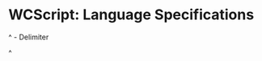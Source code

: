 # WCScript: Language Specifications

<TableIndex>

^ - Delimiter

<TableIndex>^
 <Settings>
 <Title>
 <Base Size>
 <Table format>

<TableIndex>^
 <Settings>
 <Section_Title>
 <Base_Size>
 <Table_Format>



WCScript has two table format styles: long format and short format.

Short format:

```WCScript
T1^
 OR,OB,OS,S1,S2,O%,OI
 Q1. Overall Liking
 Total ^TN^0
 T3B ^Q1_1(8-10)^
 T2B ^(9-10)^
 Like Extremely ^(10)^
 9 ^(9)^
 8 ^(8)^
 7 ^(7)^
 6 ^(6)^
 5 ^(5)^
 4 ^(4)^
 3 ^(3)^
 2 ^(2)^
 Dislike Extremely ^(1)^
```

**Long format example output:**

```WCScript
T1^
 OR,OB,OS,S1,S2,O%,OI
 Product
 Total ^TN^0
 ^ ^
 Q1. Overall Liking
 T3B ^Q1_1(8-10)^
 T2B ^(9-10)^
 Like Extremely ^(10)^
 9 ^(9)^
 8 ^(8)^
 7 ^(7)^
 6 ^(6)^
 5 ^(5)^
 4 ^(4)^
 3 ^(3)^
 2 ^(2)^
 Dislike Extremely ^(1)^
```

**Table Abstraction:**

```Text
 ^ ^
<TableIndex>^
 <Settings>
 <Section_Title>
 <Base_Size>
    "Total^TN^0"
    "Base: [BaseText] ^BaseVar(BaseScaleValue|BaseScaleRange)^
 ^ ^
 <QuestionNumber>. <QuestionTitle>
 <TableFormat: Full> ^<DataVar(FULLRANGE)>^
    <TableFormat::Full::ScaleMaxLabel> ^DataVar(ScaleMaxValue)^
    <TableFormat::Full::ScaleMaxLabelMin1> ^(ScaleMaxValue-1)^
    <TableFormat::Full::ScaleMaxLabelMin2> ^(ScaleMaxValue-2)^
    <TableFormat::Full::ScaleMaxLabelMin3> ^(ScaleMaxValue-3)^
        ...
    <TableFormat: ScaleMinLabel> ^(ScaleMinValue)^
 <TableFormat: Mean> ^<(ScaleValueLow-ScaleValueHigh)>^SM
 <TableFormat: Top3Box> ^([ScaleMaxValue-2]-ScaleMaxValue)^
 <TableFormat: Top2Box> ^([ScaleValueHigh-1]-ScaleValueHigh)^
 <TableFormat: Bottom2Box> ^(ScaleValueLow-[ScaleValueLow+1])^
 ^ ^
```

**Raw Output:**

```WCScript
T1^
 OR,OB,OS,S1,S2,O%,OI
 Product
 Total ^TN^0
 ^ ^
 Q1. Overall Liking
 Like Extremely ^Q1_1(10)^
 9 ^(9)^
 8 ^(8)^
 7 ^(7)^
 6 ^(6)^
 5 ^(5)^
 4 ^(4)^
 3 ^(3)^
 2 ^(2)^
 Dislike Extremely ^(1)^
 Mean ^(1-10)^SM
 Top 3 Box ^(8-10)^
 Top 2 Box ^(9-10)^
 Bottom 2 Box ^(1-2)^
 ^ ^
```

**Annotated Output:**

```WCScript
T1^ # <TableIndex>^
 OR,OB,OS,S1,S2,O%,OI # <Settings>
 Product # <Section_Title>
 Total ^TN^0 # <Base_Size>
 ^ ^
 Q1. Overall Liking # <QuestionNumber>. <QuestionTitle>
 Like Extremely ^Q1_1(10)^ # <TableFormat::Full::MaxLabel> ^DataVar(MaxValue)^
 9 ^(9)^ # <TableFormat::Full::MaxLabelMin1> ^(MaxValue-1)^
 8 ^(8)^ # <TableFormat::Full::MaxLabelMin2> ^(MaxValue-2)^
 7 ^(7)^ # <TableFormat::Full::MaxLabelMin3> ^(MaxValue-3)^
 6 ^(6)^ # <TableFormat::Full::MaxLabelMin4> ^(MaxValue-4)^
 5 ^(5)^ # <TableFormat::Full::MaxLabelMin5> ^(MaxValue-5)^
 4 ^(4)^ # <TableFormat::Full::MaxLabelMin6> ^(MaxValue-6)^
 3 ^(3)^ # <TableFormat::Full::MaxLabelMin7> ^(MaxValue-7)^
 2 ^(2)^ # <TableFormat::Full::MaxLabelMin8> ^(MaxValue-8)^
 Dislike Extremely ^(1)^ # <TableFormat::Full::MaxLabelMin9> ^(MaxValue-9)^
 Mean ^(1-10)^SM # <TableFormat: Mean> ^<(ScaleValueLow-ScaleValueHigh)>^SM
 Top 3 Box ^(8-10)^ # <TableFormat: Top3Box> ^([MaxValue-2]-MaxValue)^
 Top 2 Box ^(9-10)^ # <TableFormat: Top2Box> ^([ScaleValueHigh-1]-ScaleValueHigh)^
 Bottom 2 Box ^(1-2)^ # <TableFormat: Bottom2Box> ^(ScaleValueLow-[ScaleValueLow+1])^
 ^ ^
```
